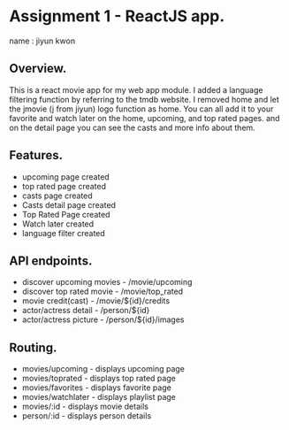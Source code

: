 # Assignment 1 - ReactJS app.

name : jiyun kwon

## Overview.
This is a react movie app for my web app module. I added a language filtering function by referring to the tmdb website. I removed home and let the jmovie (j from jiyun) logo function as home. You can all add it to your favorite and watch later on the home, upcoming, and top rated pages. and on the detail page you can see the casts and more info about them.

## Features.
+ upcoming page created
+ top rated page created
+ casts page created
+ Casts detail page created 
+ Top Rated Page created 
+  Watch later created
+   language filter created


## API endpoints.
- discover upcoming movies - /movie/upcoming
- discover top rated movie - /movie/top_rated
- movie credit(cast) - /movie/${id}/credits
- actor/actress detail - /person/${id}
- actor/actress picture - /person/${id}/images

## Routing.
- movies/upcoming - displays upcoming page
- movies/toprated - displays top rated page
- movies/favorites - displays favorite page
- movies/watchlater - displays playlist page
- movies/:id - displays movie details 
- person/:id - displays person details
